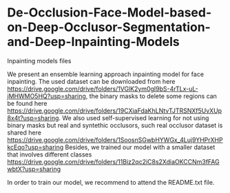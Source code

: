 # De-Occlusion-Face-Model-based-on-Deep-Occlusor-Segmentation-and-Deep-Inpainting-Models
Inpainting models files

We present an ensemble learning approach inpainting model for face inpainting. The used dataset can be downloaded from here https://drive.google.com/drive/folders/1VGlK2ym0gI9bS-4rTLx-uL-jMHWMO5HQ?usp=sharing,
the binary masks to delete some regions can be found here https://drive.google.com/drive/folders/19CXiaFdaKhLNtvTJTRSNXf5UvXUp8x4t?usp=sharing. 
We also used self-supervised learning for not using binary masks but real and syntethic occlusors, such real occlusor dataset is shared here https://drive.google.com/drive/folders/1SoosnSGwbHYWGx_4Luj9YHPrXHPkcEqo?usp=sharing
Besides, we trained our model with a smaller dataset that involves different classes https://drive.google.com/drive/folders/11Biz2qc2iC8s2XdiaOKCCNm3fFAGwbtX?usp=sharing

In order to train our model, we recommend to attend the README.txt file.
